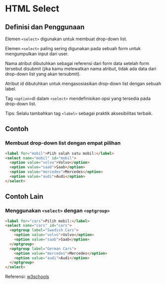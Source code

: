 # HTML Select

## Definisi dan Penggunaan

Elemen `<select>` digunakan untuk membuat drop-down list.

Elemen `<select>` paling sering digunakan pada sebuah form untuk mengumpulkan input dari user.

Nama atribut dibutuhkan sebagai referensi dari form data setelah form tersebut disubmit (jika kamu melewatkan nama atribut, tidak ada data dari drop-down list yang akan tersubmit).

Atribut id dibutuhkan untuk mengasosiasikan drop-down list dengan sebuah label.

Tag `<option>`di dalam `<select>` mendefinisikan opsi yang tersedia pada drop-down list.

Tips: Selalu tambahkan tag `<label>` sebagai praktik aksesibilitas terbaik.

## Contoh

### Membuat drop-down list dengan empat pilihan

```HTML
<label for="mobil">Piih salah satu mobil:</label>
<select name="mobil" id="mobil">
  <option value="volvo">Volvo</option>
  <option value="saab">Saab</option>
  <option value="mercedes">Mercedes</option>
  <option value="audi">Audi</option>
</select>
```

## Contoh Lain

### Menggunakan `<select>` dengan `<optgroup>`

```html
<label for="cars">Pilih mobil:</label>
<select name="cars" id="cars">
  <optgroup label="Swedish Cars">
    <option value="volvo">Volvo</option>
    <option value="saab">Saab</option>
  </optgroup>
  <optgroup label="German Cars">
    <option value="mercedes">Mercedes</option>
    <option value="audi">Audi</option>
  </optgroup>
</select>
```

Referensi: [w3schools](https://www.w3schools.com/tags/tag_select.asp)
